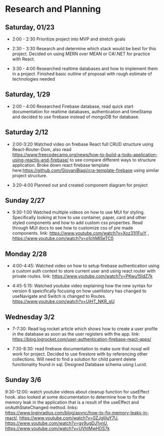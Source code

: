 # Research and Planning

## Saturday, 01/23  

* 2:00 - 2:30 Prioritize project into MVP and stretch goals

* 2:30 - 3:30 Research and determine which stack would be best for this project. Decided on using MERN over MEAN or C#/.NET for practice with React.

* 3:30 - 4:00 Researched realtime databases and how to implement them in a project. Finished basic outline of proposal with rough estimate of technologies needed

## Saturday, 1/29

* 2:00 - 4:00 Researched Firebase database, read quick start documentation for realtime databases, authentication and timeStamp and decided to use firebase instead of mongoDB for database.


## Saturday 2/12

* 2:00-3:20 Watched video on firebase React full CRUD structure using React-Router-Dom, also read https://www.freecodecamp.org/news/how-to-build-a-todo-application-using-reactjs-and-firebase/ to see compare different ways to structure application. Broke down react firebase template here:https://github.com/GiovaniBiagi/cra-template-firebase using similar project structure.

* 3:20-4:00 Planned out and created component diagram for project

## Sunday 2/27

* 9:30-1:00 Watched multiple videos on how to use MUI for styling. Specifically looking at how to use container, paper, card and other styled components and how to add custom css properties. Read through MUI docs to see how to customize css of pre made components. link: https://www.youtube.com/watch?v=Xoz31I1FuiY , https://www.youtube.com/watch?v=o1chMISeTC0


## Monday 2/28

* 4:00-4:45: Watched video on how to setup firebase authentication using a custom auth context to store current user and using react router with private routes. link: https://www.youtube.com/watch?v=PKwu15ldZ7k

* 4:45-5:15: Watched youtube video explaining how the new syntax for version 6 speicifically focusing on how useHistory has changed to useNavigate and Switch is changed to Routes. https://www.youtube.com/watch?v=UjHT_NKR_gU

## Wednesday 3/2

* 7-7:30: Read log rocket article which shows how to create a user profile in the database as soon as the user registers with the app. link: https://blog.logrocket.com/user-authentication-firebase-react-apps/

* 7:30-8:30: read firebase documentation to make sure that nosql will work for project. Decided to use firestore with by referencing other collections. Will need to find a solution for child parent delete functionality found in sql. Designed Database schema using Lucid. 

## Sunday 3/6 

9:30-12:00: watch youtube videos about cleanup function for useEffect hook. also looked at some documentation to determine how to fix the memory leak in the application that is a result of the useEffect and onAuthStateChanged method. links: https://www.loginradius.com/blog/async/how-to-fix-memory-leaks-in-react/, https://www.youtube.com/watch?v=0ZJgIjIuY7U, https://www.youtube.com/watch?v=gv9ugDJ1ynU, https://www.youtube.com/watch?v=UVhIMwHDS7k